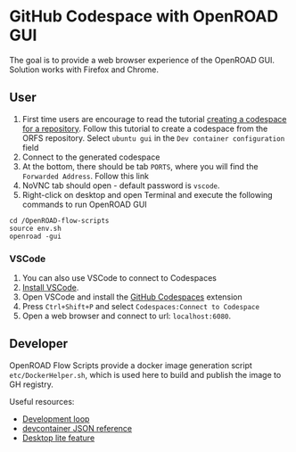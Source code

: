 # GitHub Codespace with OpenROAD GUI

The goal is to provide a web browser experience of the OpenROAD GUI. Solution works with Firefox and Chrome.

## User

1. First time users are encourage to read the tutorial [creating a codespace for a repository](https://docs.github.com/en/codespaces/developing-in-a-codespace/creating-a-codespace-for-a-repository). Follow this tutorial to create a codespace from the ORFS repository. Select `ubuntu gui` in the `Dev container configuration` field
2. Connect to the generated codespace
3. At the bottom, there should be tab `PORTS`, where you will find the `Forwarded Address`. Follow this link
4. NoVNC tab should open - default password is `vscode`.
5. Right-click on desktop and open Terminal and execute the following commands to run OpenROAD GUI

```
cd /OpenROAD-flow-scripts
source env.sh
openroad -gui
```

### VSCode

1. You can also use VSCode to connect to Codespaces
2. [Install VSCode](https://code.visualstudio.com/docs/setup/setup-overview).
3. Open VSCode and install the [GitHub Codespaces](https://marketplace.visualstudio.com/items?itemName=GitHub.codespaces) extension
4. Press `Ctrl+Shift+P` and select `Codespaces:Connect to Codespace`
5. Open a web browser and connect to url: `localhost:6080`.

## Developer

OpenROAD Flow Scripts provide a docker image generation script `etc/DockerHelper.sh`, which is used here to build and publish the image to GH registry.

Useful resources:
* [Development loop](https://code.visualstudio.com/docs/devcontainers/create-dev-container#_full-configuration-edit-loop)
* [devcontainer JSON reference](https://containers.dev/implementors/json_reference/)
* [Desktop lite feature](https://github.com/microsoft/vscode-dev-containers/blob/main/script-library/docs/desktop-lite.md)
